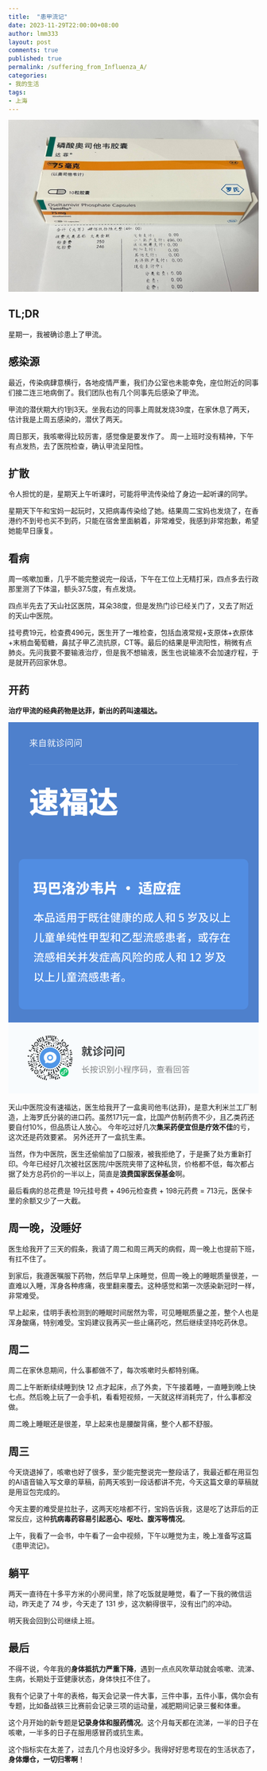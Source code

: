 ```yaml
---
title:  "患甲流记"
date: 2023-11-29T22:00:00+08:00
author: lmm333
layout: post
comments: true
published: true
permalink: /suffering_from_Influenza_A/
categories:
- 我的生活
tags:
- 上海
---
```

![达菲.JPG](../images/2023/2023-11-29-suffering_from_influenza_A/达菲.JPG)
## TL;DR
星期一，我被确诊患上了甲流。

## 感染源
最近，传染病肆意横行，各地疫情严重，我们办公室也未能幸免，座位附近的同事们接二连三地病倒了。我们团队也有几个同事先后感染了甲流。

甲流的潜伏期大约1到3天。坐我右边的同事上周就发烧39度，在家休息了两天，估计我是上周五感染的，潜伏了两天。

周日那天，我咳嗽得比较厉害，感觉像是要发作了。 周一上班时没有精神，下午有点发热，去了医院检查，确认甲流呈阳性。

<!--more-->

## 扩散
令人担忧的是，星期天上午听课时，可能将甲流传染给了身边一起听课的同学。

星期天下午和宝妈一起玩时，又把病毒传染给了她。结果周二宝妈也发烧了，在香港约不到号也买不到药，只能在宿舍里面躺着，非常难受，我感到非常抱歉，希望她能早日康复。

## 看病

周一咳嗽加重，几乎不能完整说完一段话，下午在工位上无精打采，四点多去行政那里测了下体温，额头37.5度，有点发烧。

四点半先去了天山社区医院，耳朵38度，但是发热门诊已经关门了，又去了附近的天山中医院。

挂号费19元，检查费496元，医生开了一堆检查，包括血液常规+支原体+衣原体+末梢血葡萄糖，鼻拭子甲乙流抗原，CT等。最后的结果是甲流阳性，稍微有点肺炎。先问我要不要输液治疗，但是我不想输液，医生也说输液不会加速疗程，于是就开药回家休息。

## 开药

**治疗甲流的经典药物是达菲，新出的药叫速福达。**

![速福达.PNG](../images/2023/2023-11-29-suffering_from_influenza_A/速福达.PNG)

天山中医院没有速福达，医生给我开了一盒奥司他韦(达菲)，是意大利米兰工厂制造，上海罗氏分装的进口药。虽然171元一盒，比国产仿制药贵不少，且乙类药还要自付10%，但品质让人放心。 今年吃过好几次**集采药便宜但是疗效不佳**的亏，这次还是药效要紧。 另外还开了一盒抗生素。

当然，作为中医院，医生还偷偷加了口服液，被我拒绝了，于是撕了处方重新打印。今年已经好几次被社区医院/中医院夹带了这种私货，价格都不低，每次都占据了处方总药价的一半以上，简直是**浪费国家医保基金**啊。

最后看病的总花费是 19元挂号费 + 496元检查费 + 198元药费 = 713元，医保卡里的余额又少了一大截。

## 周一晚，没睡好

医生给我开了三天的假条，我请了周二和周三两天的病假，周一晚上也提前下班，有扛不住了。

到家后，我遵医嘱服下药物，然后早早上床睡觉，但周一晚上的睡眠质量很差，一直难以入睡，浑身各种疼痛，夜里翻来覆去。这种感觉和第一次感染新冠时一样，非常难受。

早上起来，佳明手表检测到的睡眠时间居然为零，可见睡眠质量之差，整个人也是浑身酸痛，特别难受。宝妈建议我再买一些止痛药吃，然后继续坚持吃药休息。

## 周二

周二在家休息期间，什么事都做不了，每次咳嗽时头都特别痛。

周二上午断断续续睡到快 12 点才起床，点了外卖，下午接着睡，一直睡到晚上快七点。然后晚上玩了一会手机，看看短视频，一天就这样消耗完了，什么事都没做。

周二晚上睡眠还是很差，早上起来也是腰酸背痛，整个人都不舒服。

## 周三

今天烧退掉了，咳嗽也好了很多，至少能完整说完一整段话了，我最近都在用豆包的AI语音输入写文章的草稿，前两天咳到一段话都讲不完，今天这篇文章的草稿就是用豆包完成的。

今天主要的难受是拉肚子，这两天吃啥都不行，宝妈告诉我，这是吃了达菲后的正常反应，这种**抗病毒药容易引起恶心、呕吐、腹泻等情况**。

上午，我看了一会书，中午看了一会中视频，下午以睡觉为主，晚上准备写这篇《患甲流记》。

## 躺平

两天一直待在十多平方米的小房间里，除了吃饭就是睡觉，看了一下我的微信运动，昨天走了 74 步，今天走了 131 步，这次躺得很平，没有出门的冲动。

明天我会回到公司继续上班。

## 最后

不得不说，今年我的**身体抵抗力严重下降**，遇到一点点风吹草动就会咳嗽、流涕、生病，长期处于亚健康状态，身体快扛不住了。

我有个记录了十年的表格，每天会记录一件大事，三件中事，五件小事，偶尔会有专题，比如备战铁三比赛前会记录三项的运动量，减肥期间记录三餐和体重。

这个月开始的新专题是**记录身体和服药情况**。这个月每天都在流涕，一半的日子在咳嗽，一半多的日子在服用感冒药或抗生素。

这个指标实在太差了，过去几个月也没好多少。我得好好思考现在的生活状态了，**身体爆仓，一切归零啊**！
